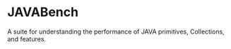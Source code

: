 # JAVABench
A suite for understanding the performance of JAVA primitives, Collections, and features.
